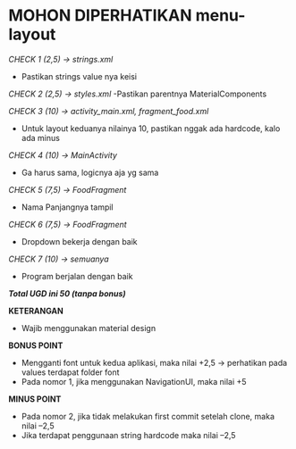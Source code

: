 # MOHON DIPERHATIKAN menu-layout

*CHECK 1 (2,5) -> strings.xml*
- Pastikan strings value nya keisi

*CHECK 2 (2,5) -> styles.xml*
-Pastikan parentnya MaterialComponents

*CHECK 3 (10) -> activity_main.xml, fragment_food.xml*
- Untuk layout keduanya nilainya 10, pastikan nggak ada hardcode, kalo ada minus

*CHECK 4 (10) -> MainActivity*
- Ga harus sama, logicnya aja yg sama

*CHECK 5 (7,5) -> FoodFragment*
- Nama Panjangnya tampil

*CHECK 6 (7,5) -> FoodFragment*
- Dropdown bekerja dengan baik

*CHECK 7 (10) -> semuanya*
- Program berjalan dengan baik

***Total UGD ini 50 (tanpa bonus)***

**KETERANGAN**
-	Wajib menggunakan material design

**BONUS POINT**
-	Mengganti font untuk kedua aplikasi, maka nilai +2,5 -> perhatikan pada values terdapat folder font
-	Pada nomor 1, jika menggunakan NavigationUI, maka nilai +5

**MINUS POINT**
-	Pada nomor 2, jika tidak melakukan first commit setelah clone, maka nilai  –2,5
-	Jika terdapat penggunaan string hardcode maka nilai –2,5
